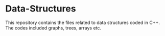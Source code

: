 # Data-Structures
This repository contains the files related to data structures coded in C++. The codes included graphs, trees, arrays etc.
